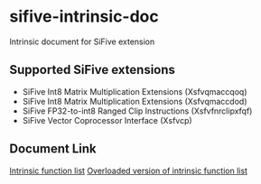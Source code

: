 # sifive-intrinsic-doc

Intrinsic document for SiFive extension

## Supported SiFive extensions

- SiFive Int8 Matrix Multiplication Extensions (Xsfvqmaccqoq)
- SiFive Int8 Matrix Multiplication Extensions (Xsfvqmaccdod)
- SiFive FP32-to-int8 Ranged Clip Instructions (Xsfvfnrclipxfqf)
- SiFive Vector Coprocessor Interface (Xsfvcp)


## Document Link

[Intrinsic function list](auto-generated/intrinsic_funcs.adoc)
[Overloaded version of intrinsic function list](auto-generated/overloaded_intrinsic_funcs.adoc)
